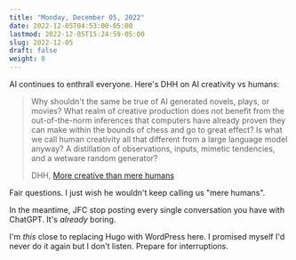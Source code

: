 ```yaml
---
title: "Monday, December 05, 2022"
date: 2022-12-05T04:53:00-05:00
lastmod: 2022-12-05T15:24:59-05:00
slug: 2022-12-05
draft: false
weight: 0
---
```


AI continues to enthrall everyone. Here's DHH on AI creativity vs humans:

> Why shouldn't the same be true of AI generated novels, plays, or movies? What realm of creative production does not benefit from the out-of-the-norm inferences that computers have already proven they can make within the bounds of chess and go to great effect? Is what we call human creativity all that different from a large language model anyway? A distillation of observations, inputs, mimetic tendencies, and a wetware random generator?
>
> DHH, [More creative than mere humans](https://world.hey.com/dhh/more-creative-than-mere-humans-af8e6220)

Fair questions. I just wish he wouldn't keep calling us "mere humans".

In the meantime, JFC stop posting every single conversation you have with ChatGPT. It's _already_ boring.

I'm _this_ close to replacing Hugo with WordPress here. I promised myself I'd never do it again but I don't listen. Prepare for interruptions.


[//]: # "Exported with love from a post written in Org mode"
[//]: # "- https://github.com/kaushalmodi/ox-hugo"